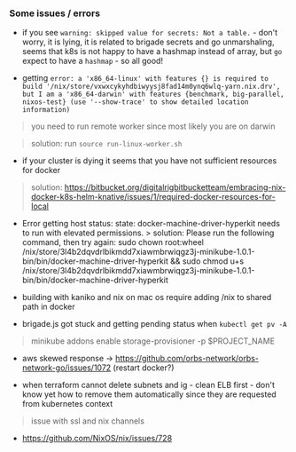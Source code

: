 ### Some issues / errors
* if you see `warning: skipped value for secrets: Not a table.` - don't worry, it is lying, it is related to brigade secrets and go unmarshaling, seems that k8s is not happy to have a hashmap instead of array, but `go` expect to have a `hashmap` - so all good!

* getting `error: a 'x86_64-linux' with features {} is required to build '/nix/store/vxwxcykyhdbiwyysj8fad14m0ynq6wlq-yarn.nix.drv', but I am a 'x86_64-darwin' with features {benchmark, big-parallel, nixos-test}
(use '--show-trace' to show detailed location information)`

> you need to run remote worker since most likely you are on darwin

> solution: run `source run-linux-worker.sh`

* if your cluster is dying it seems that you have not sufficient resources for docker
> solution: https://bitbucket.org/digitalrigbitbucketteam/embracing-nix-docker-k8s-helm-knative/issues/1/required-docker-resources-for-local

* Error getting host status: state: docker-machine-driver-hyperkit needs to run with elevated permissions. > solution: Please run the following command, then try again: sudo chown root:wheel /nix/store/3l4b2dqvdrlbikmdd7xiawmbrwiqgz3j-minikube-1.0.1-bin/bin/docker-machine-driver-hyperkit && sudo chmod u+s /nix/store/3l4b2dqvdrlbikmdd7xiawmbrwiqgz3j-minikube-1.0.1-bin/bin/docker-machine-driver-hyperkit

* building with kaniko and nix on mac os require adding /nix to shared path in docker

* brigade.js got stuck and getting pending status when `kubectl get pv -A`
> minikube addons enable storage-provisioner -p $PROJECT_NAME

* aws skewed response -> https://github.com/orbs-network/orbs-network-go/issues/1072 (restart docker?)

* when terraform cannot delete subnets and ig - clean ELB first - don't know yet how to remove them automatically since they are requested from kubernetes context

> issue with ssl and nix channels
* https://github.com/NixOS/nix/issues/728